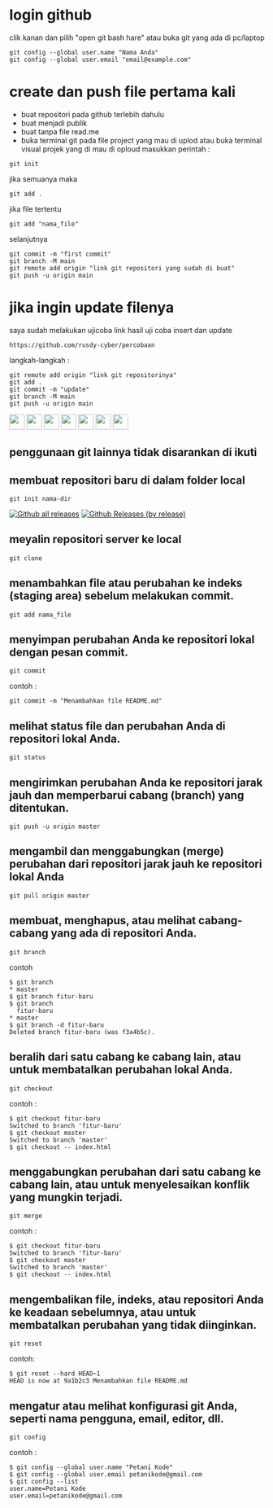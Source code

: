 # login github
clik kanan dan pilih "open git bash hare" atau buka git yang ada di pc/laptop
```
git config --global user.name "Nama Anda"
git config --global user.email "email@example.com"
```
# create dan push file pertama kali
- buat repositori pada github terlebih dahulu
- buat menjadi publik
- buat tanpa file read.me
- buka terminal git pada file project yang mau di uplod atau buka terminal visual projek yang di mau di oploud
masukkan perintah :
```
git init
```
jika semuanya maka
```
git add .
```
jika file tertentu
```
git add "nama_file"
```
selanjutnya
```
git commit -m "first commit"
git branch -M main
git remote add origin "link git repositori yang sudah di buat"
git push -u origin main
```
# jika ingin update filenya 
saya sudah melakukan ujicoba link hasil uji coba insert dan update
```
https://github.com/rusdy-cyber/percobaan
```
langkah-langkah :
```
git remote add origin "link git repositorinya"
git add .
git commit -m "update"
git branch -M main
git push -u origin main

```
<img height="30" src="https://user-images.githubusercontent.com/25181517/192108372-f71d70ac-7ae6-4c0d-8395-51d8870c2ef0.png">       <img height="30" src="https://user-images.githubusercontent.com/25181517/192108374-8da61ba1-99ec-41d7-80b8-fb2f7c0a4948.png">     <img height="30" src="https://user-images.githubusercontent.com/25181517/192107856-aa92c8b1-b615-47c3-9141-ed0d29a90239.png">     <img height="30" src="https://github.com/marwin1991/profile-technology-icons/assets/25181517/1275d076-f047-432b-9084-308f88f8c176">        <img height="30" src="https://user-images.githubusercontent.com/25181517/192108890-200809d1-439c-4e23-90d3-b090cf9a4eea.png">        <img height="30" src="https://user-images.githubusercontent.com/25181517/192108893-b1eed3c7-b2c4-4e1c-9e9f-c7e83637b33d.png">        <img height="30" src="https://user-images.githubusercontent.com/25181517/192108891-d86b6220-e232-423a-bf5f-90903e6887c3.png">
## penggunaan git lainnya tidak disarankan di ikuti
## membuat repositori baru di dalam folder local
```
git init nama-dir
```
[![Github all releases](https://img.shields.io/github/downloads/Naereen/StrapDown.js/total.svg)](https://GitHub.com/Naereen/StrapDown.js/releases/)  [![Github Releases (by release)](https://img.shields.io/github/downloads/Naereen/StrapDown.js/v1.0.0/total.svg)](https://GitHub.com/Naereen/StrapDown.js/releases/)
## meyalin repositori server ke local
```
git clone
```
## menambahkan file atau perubahan ke indeks (staging area) sebelum melakukan commit.
```
git add nama_file
```
## menyimpan perubahan Anda ke repositori lokal dengan pesan commit.
```
git commit
```
contoh :
```
git commit -m "Menambahkan file README.md"
```
## melihat status file dan perubahan Anda di repositori lokal Anda.
```
git status
```
## mengirimkan perubahan Anda ke repositori jarak jauh dan memperbarui cabang (branch) yang ditentukan.
```
git push -u origin master
```
## mengambil dan menggabungkan (merge) perubahan dari repositori jarak jauh ke repositori lokal Anda
```
git pull origin master
```
## membuat, menghapus, atau melihat cabang-cabang yang ada di repositori Anda.
```
git branch
```
contoh
```
$ git branch
* master
$ git branch fitur-baru
$ git branch
  fitur-baru
* master
$ git branch -d fitur-baru
Deleted branch fitur-baru (was f3a4b5c).
```
## beralih dari satu cabang ke cabang lain, atau untuk membatalkan perubahan lokal Anda.
```
git checkout
```
contoh :
```
$ git checkout fitur-baru
Switched to branch 'fitur-baru'
$ git checkout master
Switched to branch 'master'
$ git checkout -- index.html
```
## menggabungkan perubahan dari satu cabang ke cabang lain, atau untuk menyelesaikan konflik yang mungkin terjadi.
```
git merge
```
contoh :
```
$ git checkout fitur-baru
Switched to branch 'fitur-baru'
$ git checkout master
Switched to branch 'master'
$ git checkout -- index.html
```
## mengembalikan file, indeks, atau repositori Anda ke keadaan sebelumnya, atau untuk membatalkan perubahan yang tidak diinginkan.
```
git reset
```
contoh:
```
$ git reset --hard HEAD~1
HEAD is now at 9a1b2c3 Menambahkan file README.md
```
## mengatur atau melihat konfigurasi git Anda, seperti nama pengguna, email, editor, dll.
```
git config
```
contoh :
```
$ git config --global user.name "Petani Kode"
$ git config --global user.email petanikode@gmail.com
$ git config --list
user.name=Petani Kode
user.email=petanikode@gmail.com
```
